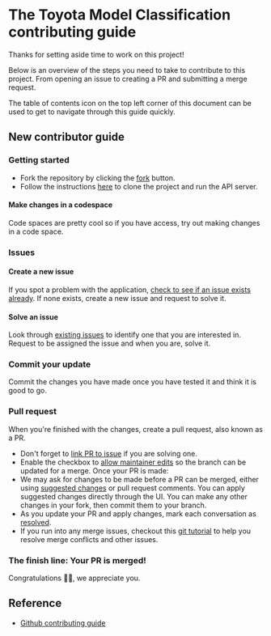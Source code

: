 # The Toyota Model Classification contributing guide <!-- omit in toc -->

Thanks for setting aside time to work on this project!

Below is an overview of the steps you need to take to contribute to this project. From opening an issue to creating a PR and submitting a merge request.

The table of contents icon on the top left corner of this document can be used to get to navigate through this guide quickly.

## New contributor guide

### Getting started
- Fork the repository by clicking the [fork](https://github.com/Fortune-Adekogbe/Toyota-Models-Classification/fork) button. 
- Follow the instructions [here](https://github.com/Fortune-Adekogbe/Toyota-Models-Classification#readme) to clone the project and run the API server.

#### Make changes in a codespace

Code spaces are pretty cool so if you have access, try out making changes in a code space.

### Issues

#### Create a new issue

If you spot a problem with the application, [check to see if an issue exists already](https://docs.github.com/en/github/searching-for-information-on-github/searching-on-github/searching-issues-and-pull-requests#search-by-the-title-body-or-comments). If none exists, create a new issue and request to solve it.

#### Solve an issue

Look through [existing issues](https://github.com/Fortune-Adekogbe/Toyota-Models-Classification/issues) to identify one that you are interested in. Request to be assigned the issue and when you are, solve it.

### Commit your update

Commit the changes you have made once you have tested it and think it is good to go.

### Pull request

When you're finished with the changes, create a pull request, also known as a PR.
- Don't forget to [link PR to issue](https://docs.github.com/en/issues/tracking-your-work-with-issues/linking-a-pull-request-to-an-issue) if you are solving one.
- Enable the checkbox to [allow maintainer edits](https://docs.github.com/en/github/collaborating-with-issues-and-pull-requests/allowing-changes-to-a-pull-request-branch-created-from-a-fork) so the branch can be updated for a merge.
Once your PR is made:
- We may ask for changes to be made before a PR can be merged, either using [suggested changes](https://docs.github.com/en/github/collaborating-with-issues-and-pull-requests/incorporating-feedback-in-your-pull-request) or pull request comments. You can apply suggested changes directly through the UI. You can make any other changes in your fork, then commit them to your branch.
- As you update your PR and apply changes, mark each conversation as [resolved](https://docs.github.com/en/github/collaborating-with-issues-and-pull-requests/commenting-on-a-pull-request#resolving-conversations).
- If you run into any merge issues, checkout this [git tutorial](https://github.com/skills/resolve-merge-conflicts) to help you resolve merge conflicts and other issues.

### The finish line: Your PR is merged!

Congratulations :tada::tada:, we appreciate you.

## Reference
- [Github contributing guide](https://github.com/github/docs/edit/main/CONTRIBUTING.md)
